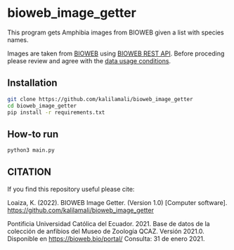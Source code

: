 # bioweb_image_getter
This program gets Amphibia images from BIOWEB given a list with species names.

Images are taken from [BIOWEB](https://bioweb.bio/) using [BIOWEB REST API](https://bioweb.bio/developer/).
Before proceding please review and agree with the [data usage conditions](https://bioweb.bio/portal/Datos/UsoDatos/).

## Installation
```bash
git clone https://github.com/kalilamali/bioweb_image_getter
cd bioweb_image_getter
pip install -r requirements.txt
```
## How-to run
```bash
python3 main.py
```
## CITATION
If you find this repository useful please cite:

Loaiza, K. (2022). BIOWEB Image Getter. (Version 1.0) [Computer software]. https://github.com/kalilamali/bioweb_image_getter

Pontificia Universidad Católica del Ecuador. 2021. Base de datos de la colección de anfibios del Museo de Zoología QCAZ. Versión 2021.0. Disponible en <https://bioweb.bio/portal/> Consulta: 31 de enero 2021.
